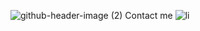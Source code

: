 ![github-header-image (2)](https://github.com/user-attachments/assets/4917fdec-2ba4-4d9d-a2de-3ec157fb9fe5)
Contact me
![li](https://github.com/user-attachments/assets/3a173765-ede5-4958-a88c-95d89e045db1)
